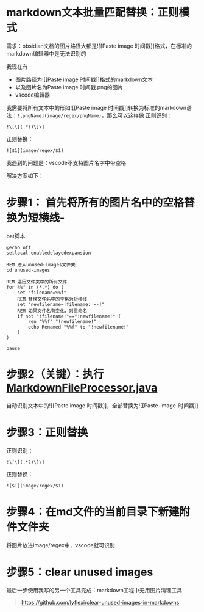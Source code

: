 # markdown文本批量匹配替换：正则模式

需求：obsidian文档的图片路径大都是![[Paste image 时间戳]]格式，在标准的markdown编辑器中是无法识别的

我现在有
- 图片路径为![[Paste image 时间戳]]格式的markdown文本
- 以及图片名为Paste image 时间戳.png的图片
- vscode编辑器

我需要将所有文本中的形如![[Paste image 时间戳]]转换为标准的markdown语法：`![pngName](image/regex/pngName)`，那么可以这样做
正则识别：
```shell
!\[\[(.*?)\]\]
```
正则替换：
```shell
![$1](image/regex/$1)
```
我遇到的问题是：vscode不支持图片名字中带空格

解决方案如下：
# 步骤1： 首先将所有的图片名中的空格替换为短横线-
bat脚本
```shell
@echo off
setlocal enabledelayedexpansion

REM 进入unused-images文件夹
cd unused-images

REM 遍历文件夹中的所有文件
for %%f in (*.*) do (
    set "filename=%%f"
    REM 替换文件名中的空格为短横线
    set "newfilename=!filename: =-!"
    REM 如果文件名有变化，则重命名
    if not "!filename!"=="!newfilename!" (
        ren "%%f" "!newfilename!"
        echo Renamed "%%f" to "!newfilename!"
    )
)

pause

```
# 步骤2（关键）：执行[MarkdownFileProcessor.java](src%2Fmain%2Fjava%2Forg%2Flyflexi%2Ftxtreplace%2FMarkdownFileProcessor.java)
自动识别文本中的![[Paste image 时间戳]]，全部替换为![[Paste-image-时间戳]]

# 步骤3：正则替换
正则识别：
```shell
!\[\[(.*?)\]\]
```
正则替换：
```shell
![$1](image/regex/$1)
```

# 步骤4：在md文件的当前目录下新建附件文件夹
将图片放进image/regex中，vscode就可识别

# 步骤5：clear unused images
最后一步使用我写的另一个工具完成：markdown工程中无用图片清理工具
> https://github.com/lyflexi/clear-unused-images-in-markdowns
